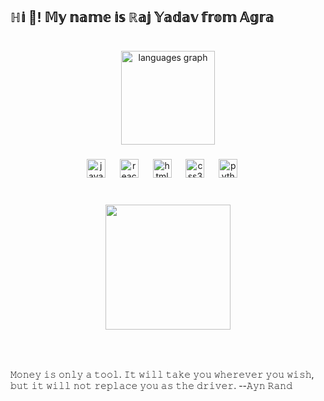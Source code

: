 
<h2 align="left">ℍ𝕚 👋! 𝕄𝕪 𝕟𝕒𝕞𝕖 𝕚𝕤  ℝ𝕒𝕛 𝕐𝕒𝕕𝕒𝕧 𝕗𝕣𝕠𝕞 𝔸𝕘𝕣𝕒</h2>

###

<br clear="both">

<div align="center">
  <img src="https://github-readme-stats.vercel.app/api/top-langs?username=rajyadav-cyber&locale=en&hide_title=false&layout=compact&card_width=320&langs_count=5&theme=dracula&hide_border=false" height="150" alt="languages graph"  />
</div>

###

<div align="center">
  <img src="https://cdn.jsdelivr.net/gh/devicons/devicon/icons/javascript/javascript-original.svg" height="30" alt="javascript logo"  />
  <img width="15" />
  <img src="https://cdn.jsdelivr.net/gh/devicons/devicon/icons/react/react-original.svg" height="30" alt="react logo"  />
  <img width="15" />
  <img src="https://cdn.jsdelivr.net/gh/devicons/devicon/icons/html5/html5-original.svg" height="30" alt="html5 logo"  />
  <img width="15" />
  <img src="https://cdn.jsdelivr.net/gh/devicons/devicon/icons/css3/css3-original.svg" height="30" alt="css3 logo"  />
  <img width="15" />
  <img src="https://cdn.jsdelivr.net/gh/devicons/devicon/icons/python/python-original.svg" height="30" alt="python logo"  />
  <img width="15" />
</div>


###

<br clear="both">
<div align="center">
<img align="center" height="200" src="https://media.giphy.com/media/v1.Y2lkPTc5MGI3NjExYTVoMjh2eXlrb2E2OTJwZHo1Z2xjenZpaDV6dWNqYnNqa3BldzQxdiZlcD12MV9pbnRlcm5hbF9naWZfYnlfaWQmY3Q9Zw/Nsk1HFaJMNiww/giphy.gif"  />

###

<br clear="both">

###

<p align="left">𝙼𝚘𝚗𝚎𝚢 𝚒𝚜 𝚘𝚗𝚕𝚢 𝚊 𝚝𝚘𝚘𝚕. 𝙸𝚝 𝚠𝚒𝚕𝚕 𝚝𝚊𝚔𝚎 𝚢𝚘𝚞 𝚠𝚑𝚎𝚛𝚎𝚟𝚎𝚛 𝚢𝚘𝚞 𝚠𝚒𝚜𝚑, 𝚋𝚞𝚝 𝚒𝚝 𝚠𝚒𝚕𝚕 𝚗𝚘𝚝 𝚛𝚎𝚙𝚕𝚊𝚌𝚎 𝚢𝚘𝚞 𝚊𝚜 𝚝𝚑𝚎 𝚍𝚛𝚒𝚟𝚎𝚛. --𝙰𝚢𝚗 𝚁𝚊𝚗𝚍</p>


